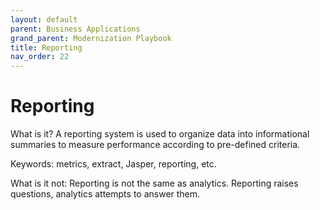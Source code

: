 ```yaml
---
layout: default
parent: Business Applications
grand_parent: Modernization Playbook
title: Reporting
nav_order: 22
---
```


# Reporting

What is it? A reporting system is used to organize data into informational summaries to measure performance according to pre-defined criteria. 

Keywords: metrics, extract, Jasper, reporting, etc. 

What is it not: Reporting is not the same as analytics. Reporting raises questions, analytics attempts to answer them.
